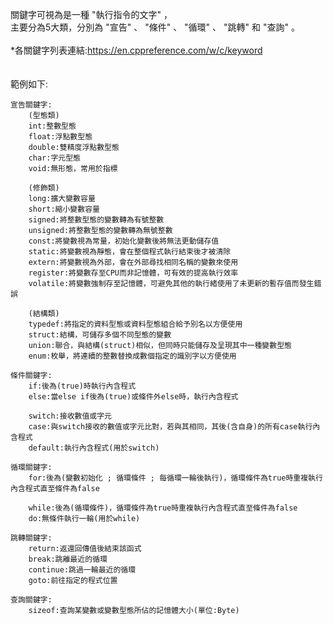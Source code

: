 關鍵字可視為是一種 "執行指令的文字" ，
<br>
主要分為5大類，分別為 "宣告" 、 "條件" 、 "循環" 、 "跳轉" 和 "查詢" 。
<br>
<br>
\*各關鍵字列表連結:<https://en.cppreference.com/w/c/keyword>
<br>
<br>
<br>
範例如下:

    宣告關鍵字:
        (型態類)
        int:整數型態
        float:浮點數型態
        double:雙精度浮點數型態
        char:字元型態
        void:無形態，常用於指標

        (修飾類)
        long:擴大變數容量
        short:縮小變數容量
        signed:將整數型態的變數轉為有號整數
        unsigned:將整數型態的變數轉為無號整數
        const:將變數視為常量，初始化變數後將無法更動儲存值
        static:將變數視為靜態，會在整個程式執行結束後才被清除
        extern:將變數視為外部，會在外部尋找相同名稱的變數來使用
        register:將變數存至CPU而非記憶體，可有效的提高執行效率
        volatile:將變數強制存至記憶體，可避免其他的執行緒使用了未更新的暫存值而發生錯誤

        (結構類)
        typedef:將指定的資料型態或資料型態組合給予別名以方便使用
        struct:結構，可儲存多個不同型態的變數
        union:聯合，與結構(struct)相似，但同時只能儲存及呈現其中一種變數型態
        enum:枚舉，將連續的整數替換成數個指定的識別字以方便使用
	
    條件關鍵字:
        if:後為(true)時執行內含程式
        else:當else if後為(true)或條件外else時，執行內含程式

        switch:接收數值或字元
        case:與switch接收的數值或字元比對，若與其相同，其後(含自身)的所有case執行內含程式
        default:執行內含程式(用於switch)

    循環關鍵字:
        for:後為(變數初始化 ; 循環條件 ; 每循環一輪後執行)，循環條件為true時重複執行內含程式直至條件為false

        while:後為(循環條件)，循環條件為true時重複執行內含程式直至條件為false
        do:無條件執行一輪(用於while)

    跳轉關鍵字:
        return:返還回傳值後結束該函式
        break:跳離最近的循環
        continue:跳過一輪最近的循環
        goto:前往指定的程式位置

    查詢關鍵字:
        sizeof:查詢某變數或變數型態所佔的記憶體大小(單位:Byte)
